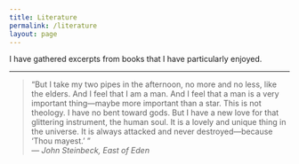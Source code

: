 ```yaml
---
title: Literature
permalink: /literature
layout: page
---
```

I have gathered excerpts from books that I have particularly enjoyed.

---

> “But I take my two pipes in the afternoon, no more and no less, like the elders. And I feel that I am a man. And I feel that a man is a very important thing—maybe more important than a star. This is not theology. I have no bent toward gods. But I have a new love for that glittering instrument, the human soul. It is a lovely and unique thing in the universe. It is always attacked and never destroyed—because ‘Thou mayest.’ ”  
> — *John Steinbeck, East of Eden*

